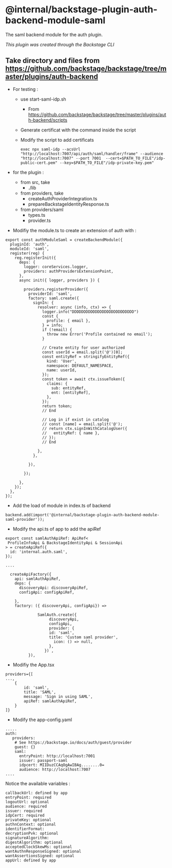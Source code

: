 # @internal/backstage-plugin-auth-backend-module-saml

The saml backend module for the auth plugin.

_This plugin was created through the Backstage CLI_



## Take directory and files from https://github.com/backstage/backstage/tree/master/plugins/auth-backend

* For testing :
    - use start-saml-idp.sh
        - From https://github.com/backstage/backstage/tree/master/plugins/auth-backend/scripts
    - Generate certificat with the command inside the script
    - Modify the script to add certificats

        ```exec npx saml-idp --acsUrl "http://localhost:7007/api/auth/saml/handler/frame" --audience "http://localhost:7007" --port 7001  --cert=$PATH_TO_FILE"/idp-public-cert.pem" --key=$PATH_TO_FILE"/idp-private-key.pem"```


* for the plugin :
    - from src, take
        - ./lib
    - from providers, take
        - createAuthProviderIntegration.ts
        - prepareBackstageIdentityResponse.ts
    - from providers/saml
        - types.ts
        - provider.ts


- Modifiy the module.ts to create an extension of auth with :

```
export const authModuleSaml = createBackendModule({
  pluginId: 'auth',
  moduleId: 'saml',
  register(reg) {
    reg.registerInit({
      deps: { 
        logger: coreServices.logger,
        providers: authProvidersExtensionPoint,
      },
      async init({ logger, providers }) {
        
        providers.registerProvider({
          providerId: 'saml',
          factory: saml.create({
            signIn: {
              resolver: async (info, ctx) => {
                logger.info("DDDDDDDDDDDDDDDDDDDDDDDDDDD")
                const {
                  profile: { email },
                } = info;
                if (!email) {
                  throw new Error('Profile contained no email');
                }
                  
                // Create entity for user authorized
                const userId = email.split('@')[0];
                const entityRef = stringifyEntityRef({
                  kind: 'User',
                  namespace: DEFAULT_NAMESPACE,
                  name: userId,
                });
                const token = await ctx.issueToken({
                  claims: {
                    sub: entityRef,
                    ent: [entityRef],
                  },
                });
                return token;
                // End

                // Log in if exist in catalog
                // const [name] = email.split('@');
                // return ctx.signInWithCatalogUser({
                //   entityRef: { name },
                // });
                // End
                
              },
            },    
            
          }),
                    
        });
        
      },
    });
  },
});
```



* Add the load of module in index.ts  of backend

```backend.add(import('@internal/backstage-plugin-auth-backend-module-saml-provider'));```

* Modify the api.ts of app to add the apiRef

```
export const samlAuthApiRef: ApiRef<
 ProfileInfoApi & BackstageIdentityApi & SessionApi 
> = createApiRef({
  id: 'internal.auth.saml',
});

....

  createApiFactory({
    api: samlAuthApiRef,
    deps: {
      discoveryApi: discoveryApiRef,
      configApi: configApiRef,

    },
    factory: ({ discoveryApi, configApi}) =>
              
              SamlAuth.create({
                   discoveryApi,
                   configApi,
                   provider: {
                   id: 'saml',
                   title: 'Custom saml provider',
                     icon: () => null,
                   },
                 }) ,
          }),
```

* Modifiy the App.tsx
```
providers={[
...,
    {
        id: 'saml',
        title: 'SAML',
        message: 'Sign in using SAML',
        apiRef: samlAuthApiRef,
    }   
]}
```

* Modify the app-config.yaml
```
.....
auth:
   providers:
    # See https://backstage.io/docs/auth/guest/provider
    guest: {}
    saml:
      entryPoint: http://localhost:7001 
      issuer: passport-saml
      idpcert: MIIDuzCCAqOgAwIBAg........0= 
      audience: http://localhost:7007
....
```

Notice the available variables  :

    callbackUrl: defined by app
    entryPoint: required 
    logoutUrl: optional
    audience: required
    issuer: required
    idpCert: required
    privateKey: optional
    authnContext: optional
    identifierFormat: 
    decryptionPvk: optional
    signatureAlgorithm:
    digestAlgorithm: optional
    acceptedClockSkewMs: optional
    wantAuthnResponseSigned: optional
    wantAssertionsSigned: optional
    appUrl: defined by app 